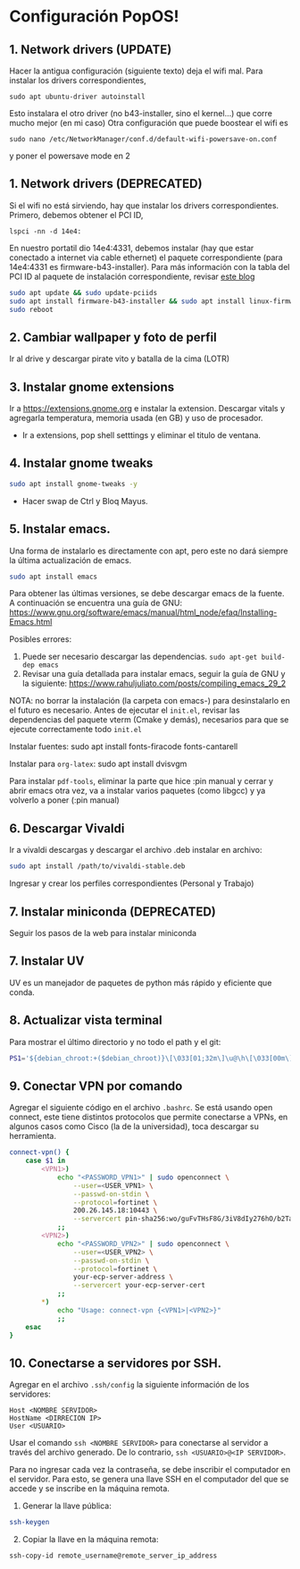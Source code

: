 # Configuración PopOS!
## 1. Network drivers (UPDATE)
Hacer la antigua configuración (siguiente texto) deja el wifi mal. Para instalar los drivers correspondientes, 
```
sudo apt ubuntu-driver autoinstall
```
Esto instalara el otro driver (no b43-installer, sino el kernel...) que corre mucho mejor (en mi caso)
Otra configuración que puede boostear el wifi es
```
sudo nano /etc/NetworkManager/conf.d/default-wifi-powersave-on.conf
```
y poner el powersave mode en 2

## 1. Network drivers (DEPRECATED)
Si el wifi no está sirviendo, hay que instalar los drivers correspondientes. Primero, debemos obtener el PCI ID,
```
lspci -nn -d 14e4:
```
En nuestro portatil dio 14e4:4331, debemos instalar (hay que estar conectado a internet via cable ethernet) el paquete correspondiente (para 14e4:4331 es firmware-b43-installer). Para más información con la tabla del PCI ID al paquete de instalación correspondiente, revisar <a href="https://askubuntu.com/questions/55868/installing-broadcom-wireless-drivers" >este blog</a>
```bash
sudo apt update && sudo update-pciids
sudo apt install firmware-b43-installer && sudo apt install linux-firmware
sudo reboot
```
## 2. Cambiar wallpaper y foto de perfil
Ir al drive y descargar pirate vito y batalla de la cima (LOTR)

## 3. Instalar gnome extensions
Ir a https://extensions.gnome.org e instalar la extension. Descargar vitals y agregarla temperatura, memoria usada (en GB) y uso de procesador.
- Ir a extensions, pop shell setttings y eliminar el titulo de ventana.

## 4. Instalar gnome tweaks
```bash
sudo apt install gnome-tweaks -y
```
- Hacer swap de Ctrl y Bloq Mayus.

## 5. Instalar emacs.
Una forma de instalarlo es directamente con apt, pero este no dará siempre la última actualización de emacs.

```bash
sudo apt install emacs
```
Para obtener las últimas versiones, se debe descargar emacs de la fuente. A continuación se encuentra una guía de GNU: https://www.gnu.org/software/emacs/manual/html_node/efaq/Installing-Emacs.html

Posibles errores: 
1. Puede ser necesario descargar las dependencias. ```sudo apt-get build-dep emacs```
2. Revisar una guía detallada para instalar emacs, seguir la guía de GNU y la siguiente: https://www.rahuljuliato.com/posts/compiling_emacs_29_2 

NOTA: no borrar la instalación (la carpeta con emacs-<VERSION>) para desinstalarlo en el futuro es necesario.
Antes de ejecutar el ```init.el```, revisar las dependencias del paquete vterm (Cmake y demás), necesarios para que se ejecute correctamente todo ```init.el```

Instalar fuentes: sudo apt install fonts-firacode fonts-cantarell

Instalar para `org-latex`: sudo apt install dvisvgm

Para instalar `pdf-tools`, eliminar la parte que hice :pin manual y cerrar y abrir emacs otra vez, va a instalar varios paquetes (como libgcc) y ya volverlo a poner (:pin manual)
## 6. Descargar Vivaldi
Ir a vivaldi descargas y descargar el archivo .deb
instalar en archivo:
```bash
sudo apt install /path/to/vivaldi-stable.deb
```
Ingresar y crear los perfiles correspondientes (Personal y Trabajo)

## 7. Instalar miniconda (DEPRECATED)
Seguir los pasos de la web para instalar miniconda

## 7. Instalar UV
UV es un manejador de paquetes de python más rápido y eficiente que conda. 

## 8. Actualizar vista terminal
Para mostrar el último directorio y no todo el path y el git:
```bash
PS1='${debian_chroot:+($debian_chroot)}\[\033[01;32m\]\u@\h\[\033[00m\]:\[\033[01;34m\]\W\[\033[00m\]\[\033[01;33m\]$(__git_ps1 " (%s)")\[\033[00m\]\$ '
```
## 9. Conectar VPN por comando
Agregar el siguiente código en el archivo ```.bashrc```. Se está usando open connect, este tiene distintos protocolos que permite conectarse a VPNs, en algunos casos como Cisco (la de la universidad), toca descargar su herramienta.
```bash
connect-vpn() {
    case $1 in
        <VPN1>)
            echo "<PASSWORD_VPN1>" | sudo openconnect \
                --user=<USER_VPN1> \
                --passwd-on-stdin \
                --protocol=fortinet \
                200.26.145.18:10443 \
                --servercert pin-sha256:wo/guFvTHsF8G/3iV8dIy276hO/b2TadvIz7nfJQ7js=
            ;;
        <VPN2>)
            echo "<PASSWORD_VPN2>" | sudo openconnect \
                --user=<USER_VPN2> \
                --passwd-on-stdin \
                --protocol=fortinet \
                your-ecp-server-address \
                --servercert your-ecp-server-cert
            ;;
        *)
            echo "Usage: connect-vpn {<VPN1>|<VPN2>}"
            ;;
    esac
}

```
## 10. Conectarse a servidores por SSH.
Agregar en el archivo ```.ssh/config``` la siguiente información de los servidores:

```
Host <NOMBRE SERVIDOR>
HostName <DIRRECION IP>
User <USUARIO>
```

Usar el comando ```ssh <NOMBRE SERVIDOR>``` para conectarse al servidor a través del archivo generado. De lo contrario, ```ssh <USUARIO>@<IP SERVIDOR>```.

Para no ingresar cada vez la contraseña, se debe inscribir el computador en el servidor. Para esto, se genera una llave SSH en el computador del que se accede y se inscribe en la máquina remota. 
1. Generar la llave pública:
```bash
ssh-keygen
```
2. Copiar la llave en la máquina remota:
```bash
ssh-copy-id remote_username@remote_server_ip_address
```



